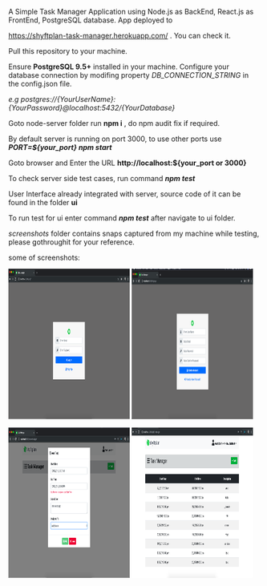 

A Simple Task Manager Application using Node.js as BackEnd, React.js as FrontEnd, PostgreSQL database. App deployed to 

https://shyftplan-task-manager.herokuapp.com/ . You can check it.

Pull this repository to your machine.

Ensure **PostgreSQL 9.5+** installed in your machine. Configure your database connection by modifing property _DB_CONNECTION_STRING_ in the config.json file. 

_e.g postgres://{YourUserName}:{YourPassword}@localhost:5432/{YourDatabase}_

Goto node-server folder run **npm i** , do npm audit fix if required.

By default server is running on port 3000, to use other ports use **_PORT=${your_port} npm start_**

Goto browser and Enter the URL **http://localhost:${your_port or 3000}**

To check server side test cases, run command **_npm test_**

User Interface already integrated with server, source code of it can be found in the folder **ui**

To run test for ui enter command _**npm test**_ after navigate to ui folder.

_screenshots_ folder contains snaps captured from my machine while testing, please gothroughit for your reference.

some of screenshots:

<p float='left'>
    <img width="48%" height="300" src="screenshots/UI/1.png">
    <img width="48%" height="300" src="screenshots/UI/2.png">
</p>
<p float='left'>
    <img width="48%" height="300" src="screenshots/UI/10.png">
    <img width="48%" height="300" src="screenshots/UI/12.png">
</p>
